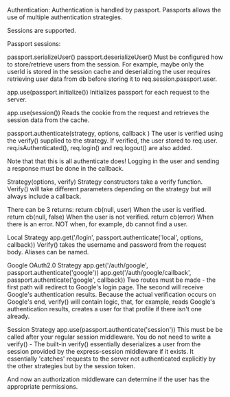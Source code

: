 Authentication: 
Authentication is handled by passport. Passports allows the use of multiple authentication strategies. 

Sessions are supported. 

Passport sessions: 

passport.serializeUser()
passport.deserializeUser()
Must be configured how to store/retrieve users from the session. For example, maybe only the userId is stored in the session cache and deserializing the user requires retrieving user data from db before storing it to req.session.passport.user.

app.use(passport.initialize()) 
Initializes passport for each request to the server.

app.use(session())
Reads the cookie from the request and retrieves the session data from the cache. 

passport.authenticate(strategy, options, callback )
The user is verified using the verify() supplied to the strategy.
If verified, the user stored to req.user.
req.isAuthenticated(), req.login() and req.logout() are also added.

Note that that this is all authenticate does! Logging in the user and sending a response must be done in the callback.  

Strategy(options, verify)
Strategy constructors take a verify function. Verify() will take different parameters depending on the strategy but will always include a callback.

There can be 3 returns: 
return cb(null, user) When the user is verified.
return cb(null, false) When the user is not verified.
return cb(error) When there is an error. NOT when, for example, db cannot find a user. 

Local Strategy
app.get('/login', passport.authenticate('local', options, callback))
Verify() takes the username and password from the request body. Aliases can be named. 

Google OAuth2.0 Strategy
app.get('/auth/google', passport.authenticate('google'))
app.get('/auth/google/callback', passport.authenticate('google', callback))
Two routes must be made - the first path will redirect to Google's login page. The second will receive Google's authentication results. 
Because the actual verification occurs on Google's end, verify() will contain logic, that, for example, reads Google's authentication results, creates a user for that profile if there isn't one already.

Session Strategy
app.use(passport.authenticate('session'))
This must be be called after your regular session middleware. You do not need to write a verify() - The built-in verify() essentially deserializes a user from the session provided by the express-session middleware if it exists. It essentially 'catches' requests to the server not authenticated explicitly by the other strategies but by the session token. 


And now an authorization middleware can determine if the user has the appropriate permissions. 




